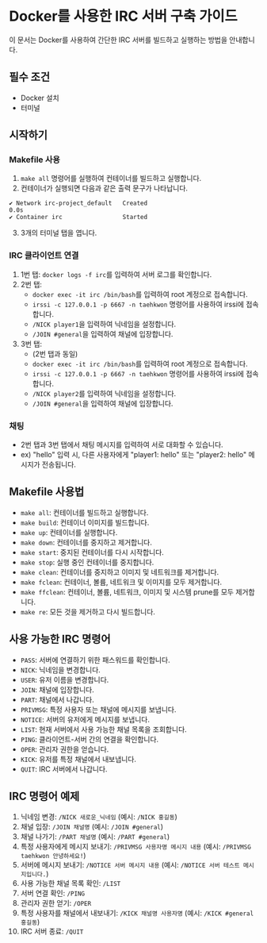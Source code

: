 # Docker를 사용한 IRC 서버 구축 가이드

이 문서는 Docker를 사용하여 간단한 IRC 서버를 빌드하고 실행하는 방법을 안내합니다.

## 필수 조건
- Docker 설치
- 터미널

## 시작하기
### Makefile 사용
1. `make all` 명령어를 실행하여 컨테이너를 빌드하고 실행합니다.
2. 컨테이너가 실행되면 다음과 같은 출력 문구가 나타납니다.


```
✔ Network irc-project_default	Created                                        0.0s
✔ Container irc       			Started
```

3. 3개의 터미널 탭을 엽니다.

### IRC 클라이언트 연결
1. 1번 탭: `docker logs -f irc`를 입력하여 서버 로그를 확인합니다.
2. 2번 탭:
   - `docker exec -it irc /bin/bash`를 입력하여 root 계정으로 접속합니다.
   - `irssi -c 127.0.0.1 -p 6667 -n taehkwon` 명령어를 사용하여 irssi에 접속합니다.
   - `/NICK player1`을 입력하여 닉네임을 설정합니다.
   - `/JOIN #general`을 입력하여 채널에 입장합니다.
3. 3번 탭:
   - (2번 탭과 동일)
   - `docker exec -it irc /bin/bash`를 입력하여 root 계정으로 접속합니다.
   - `irssi -c 127.0.0.1 -p 6667 -n taehkwon` 명령어를 사용하여 irssi에 접속합니다.
   - `/NICK player2`를 입력하여 닉네임을 설정합니다.
   - `/JOIN #general`을 입력하여 채널에 입장합니다.

### 채팅
  - 2번 탭과 3번 탭에서 채팅 메시지를 입력하여 서로 대화할 수 있습니다.
  - ex) "hello" 입력 시, 다른 사용자에게 "player1: hello" 또는 "player2: hello" 메시지가 전송됩니다.

## Makefile 사용법
  - `make all`: 컨테이너를 빌드하고 실행합니다.
  - `make build`: 컨테이너 이미지를 빌드합니다.
  - `make up`: 컨테이너를 실행합니다.
  - `make down`: 컨테이너를 중지하고 제거합니다.
  - `make start`: 중지된 컨테이너를 다시 시작합니다.
  - `make stop`: 실행 중인 컨테이너를 중지합니다.
  - `make clean`: 컨테이너를 중지하고 이미지 및 네트워크를 제거합니다.
  - `make fclean`: 컨테이너, 볼륨, 네트워크 및 이미지를 모두 제거합니다.
  - `make ffclean`: 컨테이너, 볼륨, 네트워크, 이미지 및 시스템 prune를 모두 제거합니다.
  - `make re`: 모든 것을 제거하고 다시 빌드합니다.

## 사용 가능한 IRC 명령어
  - `PASS`: 서버에 연결하기 위한 패스워드를 확인합니다.
  - `NICK`: 닉네임을 변경합니다.
  - `USER`: 유저 이름을 변경합니다.
  - `JOIN`: 채널에 입장합니다.
  - `PART`: 채널에서 나갑니다.
  - `PRIVMSG`: 특정 사용자 또는 채널에 메시지를 보냅니다.
  - `NOTICE`: 서버의 유저에게 메시지를 보냅니다.
  - `LIST`: 현재 서버에서 사용 가능한 채널 목록을 조회합니다.
  - `PING`: 클라이언트-서버 간의 연결을 확인합니다.
  - `OPER`: 관리자 권한을 얻습니다.
  - `KICK`: 유저를 특정 채널에서 내보냅니다.
  - `QUIT`: IRC 서버에서 나갑니다.

## IRC 명령어 예제
1. 닉네임 변경: `/NICK 새로운_닉네임` (예시: `/NICK 홍길동`)
2. 채널 입장: `/JOIN 채널명` (예시: `/JOIN #general`)
3. 채널 나가기: `/PART 채널명` (예시: `/PART #general`)
4. 특정 사용자에게 메시지 보내기: `/PRIVMSG 사용자명 메시지 내용` (예시: `/PRIVMSG taehkwon 안녕하세요!`)
5. 서버에 메시지 보내기: `/NOTICE 서버 메시지 내용` (예시: `/NOTICE 서버 테스트 메시지입니다.`)
6. 사용 가능한 채널 목록 확인: `/LIST`
7. 서버 연결 확인: `/PING`
8. 관리자 권한 얻기: `/OPER`
9. 특정 사용자를 채널에서 내보내기: `/KICK 채널명 사용자명` (예시: `/KICK #general 홍길동`)
10. IRC 서버 종료: `/QUIT`

